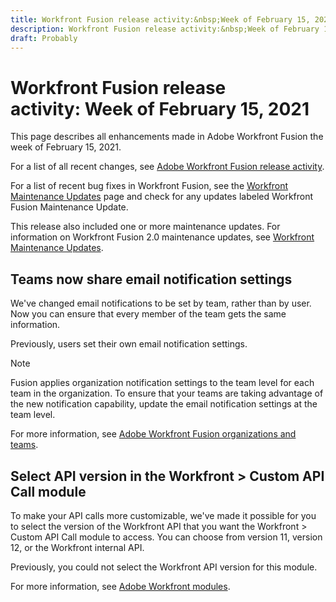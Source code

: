 ```yaml
---
title: Workfront Fusion release activity:&nbsp;Week of February 15, 2021
description: Workfront Fusion release activity:&nbsp;Week of February 15, 2021
draft: Probably
---
```

# Workfront Fusion release activity:&nbsp;Week of February 15, 2021

This page describes all enhancements made in Adobe Workfront Fusion the week of February 15, 2021.

For a list of all recent changes, see [Adobe Workfront Fusion release activity](../../../product-announcements/product-releases/fusion-release-activity/fusion-release-activity.md).

For a list of recent bug fixes in Workfront Fusion, see the [Workfront Maintenance Updates](https://one.workfront.com/s/article/Workfront-Maintenance-Updates-1882317350) page and check for any updates labeled Workfront Fusion Maintenance Update.

This release also included one or more maintenance updates. For information on Workfront Fusion 2.0 maintenance updates, see [Workfront Maintenance Updates](https://one.workfront.com/s/article/Workfront-Maintenance-Updates-1882317350).

## Teams now share email notification settings

We've changed email notifications to be set by team, rather than by user. Now you can ensure that every member of the team gets the same information.

Previously, users set their own email notification settings.

>[!NOTE]
>
>Fusion applies organization notification settings to the team level for each team in the organization. To ensure that your teams are taking advantage of the new notification capability, update the email notification settings at the team level.

For more information, see [Adobe Workfront Fusion organizations and teams](../../../workfront-fusion/organizations/organizations-and-teams.md).

## Select API version in the Workfront > Custom API Call module

To make your API calls more customizable, we've made it possible for you to select the version of the Workfront API that you want the Workfront > Custom API Call module to access. You can choose from version 11, version 12, or the Workfront internal API.

Previously, you could not select the Workfront API version for this module.

For more information, see [Adobe Workfront modules](../../../workfront-fusion/apps-and-their-modules/workfront-modules.md).
